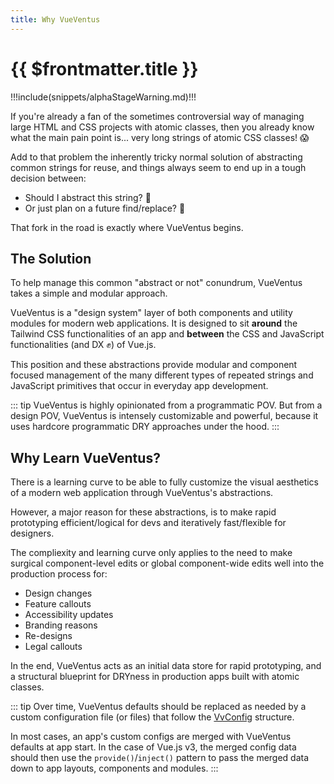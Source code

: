 ```yaml
---
title: Why VueVentus
---
```


<script setup>
    import DocsAnimatedLogoSection from '../../src/views/compos/DocsAnimatedLogoSection.vue'
</script>




<DocsAnimatedLogoSection/>


# {{ $frontmatter.title }}

!!!include(snippets/alphaStageWarning.md)!!!

If you're already a fan of the sometimes controversial way of managing large HTML and CSS projects with atomic classes, then you already know what the main pain point is... very long strings of atomic CSS classes! :scream:

Add to that problem the inherently tricky normal solution of abstracting common strings for reuse, and things always seem to end up in a tough decision between:

* Should I abstract this string? :thinking: 
* Or just plan on a future find/replace? :thinking: 

That fork in the road is exactly where VueVentus begins.



## The Solution

To help manage this common "abstract or not" conundrum, VueVentus takes a simple and modular approach.

VueVentus is a "design system" layer of both components and utility modules for modern web applications. It is designed to sit **around** the Tailwind CSS functionalities of an app and **between** the CSS and JavaScript functionalities (and DX :fist:) of Vue.js.

This position and these abstractions provide modular and component focused management of the many different types of repeated strings and JavaScript primitives that occur in everyday app development.

::: tip
VueVentus is highly opinionated from a programmatic POV. But from a design POV, VueVentus is intensely customizable and powerful, because it uses hardcore programmatic DRY approaches under the hood.
:::







## Why Learn VueVentus?

There is a learning curve to be able to fully customize the visual aesthetics of a modern web application through VueVentus's abstractions.

However, a major reason for these abstractions, is to make rapid prototyping efficient/logical for devs and iteratively fast/flexible for designers.

The compliexity and learning curve only applies to the need to make surgical component-level edits or global component-wide edits well into the production process for:

* Design changes
* Feature callouts
* Accessibility updates
* Branding reasons
* Re-designs
* Legal callouts

In the end, VueVentus acts as an initial data store for rapid prototyping, and a structural blueprint for DRYness in production apps built with atomic classes.

::: tip
Over time, VueVentus defaults should be replaced as needed by a custom configuration file (or files) that follow the [VvConfig](/modules/vv-config) structure.

In most cases, an app's custom configs are merged with VueVentus defaults at app start. In the case of Vue.js v3, the merged config data should then use the `provide()`/`inject()` pattern to pass the merged data down to app layouts, components and modules.
:::
